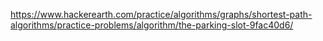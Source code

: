 https://www.hackerearth.com/practice/algorithms/graphs/shortest-path-algorithms/practice-problems/algorithm/the-parking-slot-9fac40d6/
